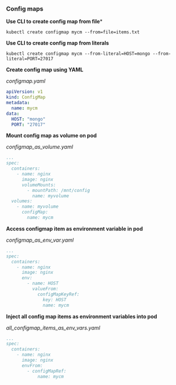 ### Config maps

**Use CLI to create config map from file***

```shell script
kubectl create configmap mycm --from=file=items.txt
```

**Use CLI to create config map from literals**

```shell script
kubectl create configmap mycm --from-literal=HOST=mongo --from-literal=PORT=27017
```

**Create config map using YAML**

_configmap.yaml_

```yaml
apiVersion: v1
kind: ConfigMap
metadata:
  name: mycm
data:
  HOST: "mongo"
  PORT: "27017"
```

**Mount config map as volume on pod**

_configmap_as_volume.yaml_

```yaml
...
spec:
  containers:
    - name: nginx
      image: nginx
      volumeMounts:
        - mountPath: /mnt/config
          name: myvolume
  volumes:
    - name: myvolume
      configMap:
        name: mycm
```

**Access configmap item as environment variable in pod**

_configmap_as_env_var.yaml_

```yaml
...
spec:
  containers:
    - name: nginx
      image: nginx
      env:
        - name: HOST
          valueFrom:
            configMapKeyRef:
              key: HOST
              name: mycm
```

**Inject all config map items as environment variables into pod**

_all_configmap_items_as_env_vars.yaml_

```yaml
...
spec:
  containers:
    - name: nginx
      image: nginx
      envFrom:
        - configMapRef:
            name: mycm
```
